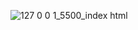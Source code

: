 ![127 0 0 1_5500_index html](https://github.com/user-attachments/assets/977851dd-0d64-4da0-9e45-9519c0af9223)
